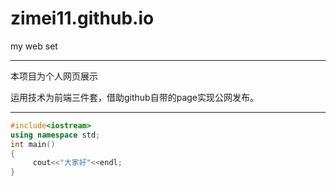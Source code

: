 # zimei11.github.io
my web set

***
本项目为个人网页展示

运用技术为前端三件套，借助github自带的page实现公网发布。

***

```c++
#include<iostream>
using namespace std;
int main()
{
     cout<<"大家好"<<endl;
}
```
